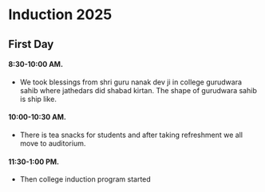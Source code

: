 # Induction 2025
## First Day
#### 8:30-10:00 AM.  
* We took blessings from shri guru nanak dev ji in college gurudwara sahib where jathedars did shabad kirtan. The shape of gurudwara sahib is ship like.
#### 10:00-10:30 AM.
* There is tea snacks for students and after taking refreshment we all move to auditorium.
#### 11:30-1:00 PM.
* Then college induction program started 
